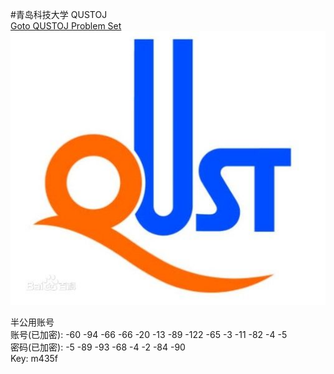 #青岛科技大学 QUSTOJ  
[Goto QUSTOJ Problem Set](http://acm.qust.edu.cn/problemset.php "QUSTOJ Problem Set")  
![image](/QUSTOJ/qust.jpg)

半公用账号  
账号(已加密): -60 -94 -66 -66 -20 -13 -89 -122 -65 -3 -11 -82 -4 -5  
密码(已加密): -5 -89 -93 -68 -4 -2 -84 -90  
Key: m435f  

